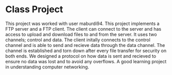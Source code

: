 # Class Project
This project was worked with user maburdi94. This project implements a FTP server and a FTP client. The client can connect to
the server and has access to upload and download files to and from the server. It uses two channels; control and data. The client
initally connects to the control channel and is able to send and recieve data through the data channel. The channel is established
and torn down after every file transfer for security on both ends. We designed a protocol on how data is sent and recieved to
ensure no data was lost and to avoid any overflows. A good learning project in understanding computer networking.

